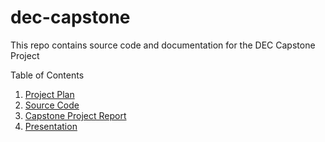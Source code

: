 # dec-capstone

This repo contains source code and documentation for the DEC Capstone Project

Table of Contents
1. [Project Plan](doc/project-plan.md)
2. [Source Code](src/)
3. [Capstone Project Report](doc/capstone-report.md)
4. [Presentation](https://docs.google.com/presentation/d/1GJoZHRVRAE1LWeNZM_Y8xthYvOEOBRtDSNPlh4Bsl1g)